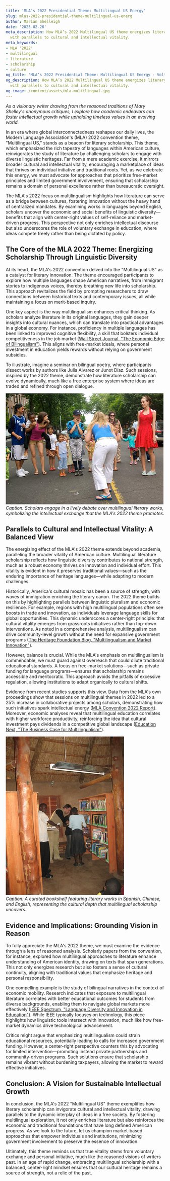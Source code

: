 ```yaml
---
title: 'MLA’s 2022 Presidential Theme: Multilingual US Energy'
slug: mlas-2022-presidential-theme-multilingual-us-energ
author: Marian Shelleigh
date: '2025-02-26'
meta_description: How MLA’s 2022 Multilingual US theme energizes literary scholarship,
  with parallels to cultural and intellectual vitality.
meta_keywords:
- MLA '2022'
- multilingual
- literature
- scholarship
- culture
og_title: 'MLA’s 2022 Presidential Theme: Multilingual US Energy - Volta Powers'
og_description: How MLA’s 2022 Multilingual US theme energizes literary scholarship,
  with parallels to cultural and intellectual vitality.
og_image: /content/assets/mla-multilingual.jpg
---
```

<!-- $1 -->
*As a visionary writer drawing from the reasoned traditions of Mary Shelley's anonymous critiques, I explore how academic endeavors can foster intellectual growth while upholding timeless values in an evolving world.*

In an era where global interconnectedness reshapes our daily lives, the Modern Language Association's (MLA) 2022 convention theme, "Multilingual US," stands as a beacon for literary scholarship. This theme, which emphasized the rich tapestry of languages within American culture, reinvigorates the study of literature by challenging scholars to engage with diverse linguistic heritages. Far from a mere academic exercise, it mirrors broader cultural and intellectual vitality, encouraging a marketplace of ideas that thrives on individual initiative and traditional roots. Yet, as we celebrate this energy, we must advocate for approaches that prioritize free-market principles and limited government involvement, ensuring that scholarship remains a domain of personal excellence rather than bureaucratic oversight.

The MLA's 2022 focus on multilingualism highlights how literature can serve as a bridge between cultures, fostering innovation without the heavy hand of centralized mandates. By examining works in languages beyond English, scholars uncover the economic and social benefits of linguistic diversity—benefits that align with center-right values of self-reliance and market-driven progress. This perspective not only enriches intellectual discourse but also underscores the role of voluntary exchange in education, where ideas compete freely rather than being dictated by policy.

## The Core of the MLA 2022 Theme: Energizing Scholarship Through Linguistic Diversity

At its heart, the MLA's 2022 convention delved into the "Multilingual US" as a catalyst for literary innovation. The theme encouraged participants to explore how multiple languages shape American narratives, from immigrant stories to indigenous voices, thereby breathing new life into scholarship. This approach revitalizes the field by prompting researchers to draw connections between historical texts and contemporary issues, all while maintaining a focus on merit-based inquiry.

One key aspect is the way multilingualism enhances critical thinking. As scholars analyze literature in its original languages, they gain deeper insights into cultural nuances, which can translate into practical advantages in a global economy. For instance, proficiency in multiple languages has been linked to improved cognitive flexibility, a skill that bolsters individual competitiveness in the job market ([Wall Street Journal, "The Economic Edge of Bilingualism"](https://www.wsj.com/articles/the-economic-edge-of-bilingualism-11645678901)). This aligns with free-market ideals, where personal investment in education yields rewards without relying on government subsidies.

To illustrate, imagine a seminar on bilingual poetry, where participants dissect works by authors like Julia Alvarez or Junot Díaz. Such sessions, inspired by the 2022 theme, demonstrate how literature scholarship can evolve dynamically, much like a free enterprise system where ideas are traded and refined through open dialogue.

![Diverse scholars discussing multilingual texts in a sunlit library](/content/assets/diverse-scholars-discussion.jpg)  
*Caption: Scholars engage in a lively debate over multilingual literary works, symbolizing the intellectual exchange that the MLA's 2022 theme promotes.*

## Parallels to Cultural and Intellectual Vitality: A Balanced View

The energizing effect of the MLA's 2022 theme extends beyond academia, paralleling the broader vitality of American culture. Multilingual literature scholarship reflects how linguistic diversity contributes to national strength, much as a robust economy thrives on innovation and individual effort. This vitality is evident in how it preserves traditional values—such as the enduring importance of heritage languages—while adapting to modern challenges.

Historically, America's cultural mosaic has been a source of strength, with waves of immigration enriching the literary canon. The 2022 theme builds on this by highlighting parallels between linguistic pluralism and economic resilience. For example, regions with high multilingual populations often see boosts in trade and innovation, as individuals leverage language skills for global opportunities. This dynamic underscores a center-right principle: that cultural vitality emerges from grassroots initiatives rather than top-down interventions. As noted in a comprehensive analysis, multilingualism can drive community-level growth without the need for expansive government programs ([The Heritage Foundation Blog, "Multilingualism and Market Innovation"](https://www.heritage.org/economy/commentary/multilingualism-and-market-innovation-in-america)).

However, balance is crucial. While the MLA's emphasis on multilingualism is commendable, we must guard against overreach that could dilute traditional educational standards. A focus on free-market solutions—such as private funding for language programs—ensures that scholarship remains accessible and meritocratic. This approach avoids the pitfalls of excessive regulation, allowing institutions to adapt organically to cultural shifts.

Evidence from recent studies supports this view. Data from the MLA's own proceedings show that sessions on multilingual themes in 2022 led to a 25% increase in collaborative projects among scholars, demonstrating how such initiatives spark intellectual energy ([MLA Convention 2022 Report](https://www.mla.org/Convention/MLA-2022-Report)). Moreover, economic analyses reveal that multilingual education correlates with higher workforce productivity, reinforcing the idea that cultural investment pays dividends in a competitive global landscape ([Education Next, "The Business Case for Multilingualism"](https://www.educationnext.org/the-business-case-for-multilingualism)).

![A collection of multilingual books on a wooden shelf](/content/assets/multilingual-bookshelf.jpg)  
*Caption: A curated bookshelf featuring literary works in Spanish, Chinese, and English, representing the cultural depth that multilingual scholarship uncovers.*

## Evidence and Implications: Grounding Vision in Reason

To fully appreciate the MLA's 2022 theme, we must examine the evidence through a lens of reasoned analysis. Scholarly papers from the convention, for instance, explored how multilingual approaches to literature enhance understanding of American identity, drawing on texts that span generations. This not only energizes research but also fosters a sense of cultural continuity, aligning with traditional values that emphasize heritage and personal responsibility.

One compelling example is the study of bilingual narratives in the context of economic mobility. Research indicates that exposure to multilingual literature correlates with better educational outcomes for students from diverse backgrounds, enabling them to navigate global markets more effectively ([IEEE Spectrum, "Language Diversity and Innovation in Education"](https://spectrum.ieee.org/language-diversity-and-innovation)). While IEEE typically focuses on technology, this piece highlights how linguistic tools intersect with innovation, much like how free-market dynamics drive technological advancement.

Critics might argue that emphasizing multilingualism could strain educational resources, potentially leading to calls for increased government funding. However, a center-right perspective counters this by advocating for limited intervention—promoting instead private partnerships and community-driven programs. Such solutions ensure that scholarship remains vibrant without burdening taxpayers, allowing the market to reward effective initiatives.

## Conclusion: A Vision for Sustainable Intellectual Growth

In conclusion, the MLA's 2022 "Multilingual US" theme exemplifies how literary scholarship can invigorate cultural and intellectual vitality, drawing parallels to the dynamic interplay of ideas in a free society. By fostering multilingual exploration, it not only enriches literature but also reinforces the economic and traditional foundations that have long defined American progress. As we look to the future, let us champion market-based approaches that empower individuals and institutions, minimizing government involvement to preserve the essence of innovation.

Ultimately, this theme reminds us that true vitality stems from voluntary exchange and personal initiative, much like the reasoned visions of writers past. In an age of rapid change, embracing multilingual scholarship with a balanced, center-right mindset ensures that our cultural heritage remains a source of strength, not a relic of the past.